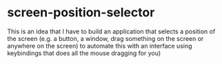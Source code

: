 # screen-position-selector
This is an idea that I have to build an application that selects a position of the screen (e.g. a button, a window, drag something on the screen or anywhere on the screen) to automate this with an interface using keybindings that does all the mouse dragging for you)
